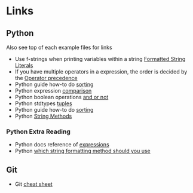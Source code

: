 # Links

## Python

Also see top of each example files for links

- Use f-strings when printing variables within a string [Formatted String Literals](https://docs.python.org/3/tutorial/inputoutput.html#formatted-string-literals)
- If you have multiple operators in a expression, the order is decided by the [Operator precedence](https://docs.python.org/3/reference/expressions.html#operator-precedence)
- Python guide how-to do [sorting](https://docs.python.org/3/howto/sorting.html)
- Python expression [comparison](https://docs.python.org/3/reference/expressions.html#comparisons)
- Python boolean operations [and or not](https://docs.python.org/3/library/stdtypes.html#boolean-operations-and-or-not)
- Python stdtypes [tuples](https://docs.python.org/3/library/stdtypes.html#tuples)
- Python guide how-to do [sorting](https://docs.python.org/3/howto/sorting.html)
- Python [String Methods](https://docs.python.org/3/library/stdtypes.html#string-methods)

### Python Extra Reading

- Python docs reference of [expressions](https://docs.python.org/3/reference/expressions.html)
- Python [which string formatting method should you use](https://realpython.com/python-string-formatting/#which-string-formatting-method-should-you-use)

## Git

- Git [cheat sheet](https://education.github.com/git-cheat-sheet-education.pdf)
